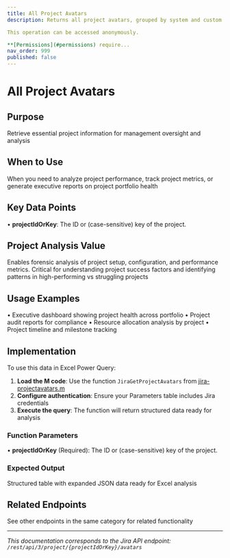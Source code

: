 ```yaml
---
title: All Project Avatars
description: Returns all project avatars, grouped by system and custom avatars.

This operation can be accessed anonymously.

**[Permissions](#permissions) require...
nav_order: 999
published: false
---
```


# All Project Avatars

## Purpose
Retrieve essential project information for management oversight and analysis

## When to Use
When you need to analyze project performance, track project metrics, or generate executive reports on project portfolio health

## Key Data Points
• **projectIdOrKey**: The ID or (case-sensitive) key of the project.

## Project Analysis Value
Enables forensic analysis of project setup, configuration, and performance metrics. Critical for understanding project success factors and identifying patterns in high-performing vs struggling projects

## Usage Examples
• Executive dashboard showing project health across portfolio
• Project audit reports for compliance
• Resource allocation analysis by project
• Project timeline and milestone tracking

## Implementation
To use this data in Excel Power Query:

1. **Load the M code**: Use the function `JiraGetProjectAvatars` from [jira-projectavatars.m](../assets/jira-projectavatars.m)
2. **Configure authentication**: Ensure your Parameters table includes Jira credentials
3. **Execute the query**: The function will return structured data ready for analysis

### Function Parameters
• **projectIdOrKey** (Required): The ID or (case-sensitive) key of the project.

### Expected Output
Structured table with expanded JSON data ready for Excel analysis

## Related Endpoints
See other endpoints in the same category for related functionality

---
*This documentation corresponds to the Jira API endpoint: `/rest/api/3/project/{projectIdOrKey}/avatars`*
